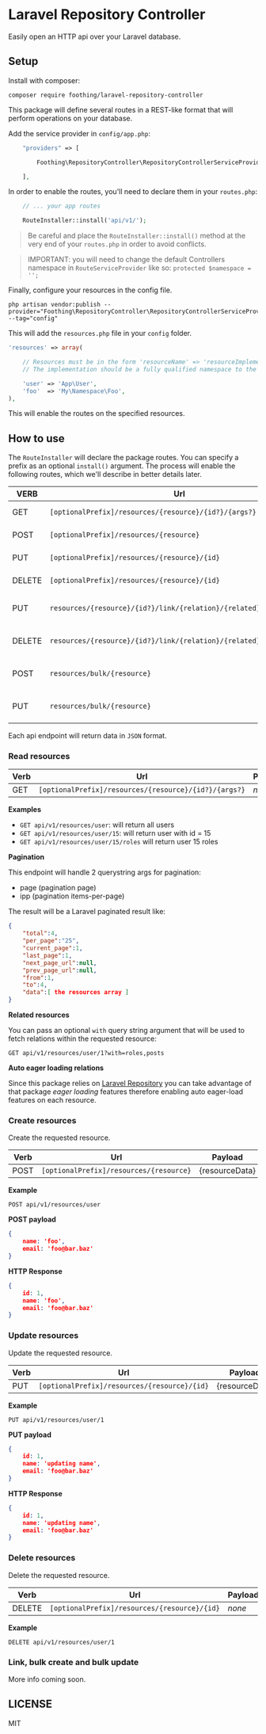 # Laravel Repository Controller

Easily open an HTTP api over your Laravel database.

## Setup
Install with composer:

`composer require foothing/laravel-repository-controller`

This package will define several routes in a REST-like format
that will perform operations on your database.

Add the service provider in `config/app.php`:

```php
	"providers" => [

		Foothing\RepositoryController\RepositoryControllerServiceProvider::class,

	],
```

In order to enable the routes, you'll need to declare them in
your `routes.php`:

```php
	// ... your app routes

	RouteInstaller::install('api/v1/');
```

> Be careful and place the `RouteInstaller::install()` method at the very
> end of your `routes.php` in order to avoid conflicts.

> IMPORTANT: you will need to change the default Controllers namespace in `RouteServiceProvider` like so:
> `protected $namespace = '';`

Finally, configure your resources in the config file.

```
php artisan vendor:publish --provider="Foothing\RepositoryController\RepositoryControllerServiceProvider" --tag="config"
```

This will add the `resources.php` file in your `config` folder.

```php
'resources' => array(

	// Resources must be in the form 'resourceName' => 'resourceImplementation'
	// The implementation should be a fully qualified namespace to the model.

	'user' => 'App\User',
	'foo'  => 'My\Namespace\Foo',
),
```

This will enable the routes on the specified resources.

## How to use

The `RouteInstaller` will declare the package routes. You can specify
a prefix as an optional `install()` argument. The process will enable
the following routes, which we'll describe in better details later.

|VERB|Url|Notes|
|----|---|-----|
|GET|`[optionalPrefix]/resources/{resource}/{id?}/{args?}`|Read resources|
|POST|`[optionalPrefix]/resources/{resource}`|Create resources|
|PUT|`[optionalPrefix]/resources/{resource}/{id}`|Update resources|
|DELETE|`[optionalPrefix]/resources/{resource}/{id}`|Delete resources|
|PUT|`resources/{resource}/{id?}/link/{relation}/{related}/{relatedId}`|Attach many-to-many|
|DELETE|`resources/{resource}/{id?}/link/{relation}/{related}/{relatedId}`|Detach many-to-many|
|POST|`resources/bulk/{resource}`|Bulk create resources|
|PUT|`resources/bulk/{resource}`|Bulk update resources|

Each api endpoint will return data in `JSON` format.

### Read resources
|Verb|Url|Payload|
|----|---|-------|
|GET |`[optionalPrefix]/resources/{resource}/{id?}/{args?}`| *none*|

**Examples**

- `GET api/v1/resources/user`: will return all users
- `GET api/v1/resources/user/15`: will return user with id = 15
- `GET api/v1/resources/user/15/roles` will return user 15 roles

**Pagination**

This endpoint will handle 2 querystring args for pagination:
- page (pagination page)
- ipp (pagination items-per-page)

The result will be a Laravel paginated result like:
```json
{
	"total":4,
	"per_page":"25",
	"current_page":1,
	"last_page":1,
	"next_page_url":null,
	"prev_page_url":null,
	"from":1,
	"to":4,
	"data":[ the resources array ]
}
```

**Related resources**

You can pass an optional `with` query string argument that will be used
to fetch relations within the requested resource:

`GET api/v1/resources/user/1?with=roles,posts`

**Auto eager loading relations**

Since this package relies on [Laravel Repository](https://github.com/foothing/laravel-repository) you can take advantage
of that package *eager loading* features therefore enabling auto eager-load
features on each resource.

### Create resources
Create the requested resource.

|Verb|Url|Payload|
|----|---|-------|
|POST |`[optionalPrefix]/resources/{resource}`| {resourceData}|

**Example**

`POST api/v1/resources/user`

**POST payload**
```json
{
	name: 'foo',
	email: 'foo@bar.baz'
}
```

**HTTP Response**
```json
{
	id: 1,
	name: 'foo',
	email: 'foo@bar.baz'
}
```

### Update resources
Update the requested resource.

|Verb|Url|Payload|
|----|---|-------|
|PUT |`[optionalPrefix]/resources/{resource}/{id}`| {resourceData}|

**Example**

`PUT api/v1/resources/user/1`

**PUT payload**
```json
{
	id: 1,
	name: 'updating name',
	email: 'foo@bar.baz'
}
```

**HTTP Response**
```json
{
	id: 1,
	name: 'updating name',
	email: 'foo@bar.baz'
}
```

### Delete resources
Delete the requested resource.

|Verb|Url|Payload|
|----|---|-------|
|DELETE |`[optionalPrefix]/resources/{resource}/{id}`| *none*|

**Example**

`DELETE api/v1/resources/user/1`

### Link, bulk create and bulk update
More info coming soon.

## LICENSE
MIT
